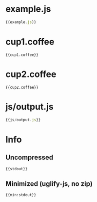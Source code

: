 
# example.js

``` javascript
{{example.js}}
```

# cup1.coffee

``` coffee-script
{{cup1.coffee}}
```

# cup2.coffee

``` coffee-script
{{cup2.coffee}}
```

# js/output.js

``` javascript
{{js/output.js}}
```

# Info

## Uncompressed

```
{{stdout}}
```

## Minimized (uglify-js, no zip)

```
{{min:stdout}}
```